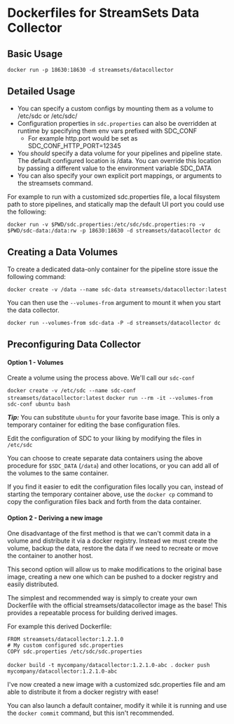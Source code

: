 # Dockerfiles for StreamSets Data Collector

Basic Usage
-----------
`docker run -p 18630:18630 -d streamsets/datacollector`

Detailed Usage
--------------
* You can specify a custom configs by mounting them as a volume to /etc/sdc or /etc/sdc/<specific config>
* Configuration properties in `sdc.properties` can also be overridden at runtime by specifying them env vars prefixed with SDC_CONF
  * For example http.port would be set as SDC_CONF_HTTP_PORT=12345
* You *should* specify a data volume for your pipelines and pipeline state. The default configured location is /data. You can override this location by passing a different value to the environment variable SDC_DATA
* You can also specify your own explicit port mappings, or arguments to the streamsets command.

For example to run with a customized sdc.properties file, a local filsystem path to store pipelines, and statically map the default UI port you could use the following:

`docker run -v $PWD/sdc.properties:/etc/sdc/sdc.properties:ro -v $PWD/sdc-data:/data:rw -p 18630:18630 -d streamsets/datacollector dc`

Creating a Data Volumes
-----------------------
To create a dedicated data-only container for the pipeline store issue the following command:

`docker create -v /data --name sdc-data streamsets/datacollector:latest`

You can then use the `--volumes-from` argument to mount it when you start the data collector.

`docker run --volumes-from sdc-data -P -d streamsets/datacollector dc`

Preconfiguring Data Collector
-----------------------------

#### Option 1 - Volumes

Create a volume using the process above. We'll call our `sdc-conf`

`docker create -v /etc/sdc --name sdc-conf streamsets/datacollector:latest`
`docker run --rm -it --volumes-from sdc-conf ubuntu bash`

**_Tip:_** You can substitute `ubuntu` for your favorite base image. This is only
a temporary container for editing the base configuration files.

Edit the configuration of SDC to your liking by modifying the files in `/etc/sdc`

You can choose to create separate data containers using the above procedure for
`$SDC_DATA` (`/data`) and other locations, or you can add all of the volumes to the
same container.

If you find it easier to edit the configuration files locally you can, instead
of starting the temporary container above, use the `docker cp` command to
copy the configuration files back and forth from the data container.

#### Option 2 - Deriving a new image

One disadvantage of the first method is that we can't commit data in a volume
and distribute it via a docker registry. Instead we must create the volume,
backup the data, restore the data if we need to recreate or move the container
to another host.

This second option will allow us to make modifications to the original base
image, creating a new one which can be pushed to a docker registry and easily
distributed.

The simplest and recommended way is simply to create your own Dockerfile with
the official streamsets/datacollector image as the base! This provides a
repeatable process for building derived images.

For example this derived Dockerfile:

```
FROM streamsets/datacollector:1.2.1.0
# My custom configured sdc.properties
COPY sdc.properties /etc/sdc/sdc.properties
```

`docker build -t mycompany/datacollector:1.2.1.0-abc .`
`docker push mycompany/datacollector:1.2.1.0-abc`

I've now created a new image with a customized sdc.properties file and
am able to distribute it from a docker registry with ease!

You can also launch a default container, modify it while it is running and
use the `docker commit` command, but this isn't recommended.
